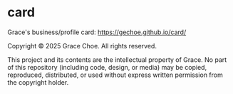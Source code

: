 # card
Grace's business/profile card:
https://gechoe.github.io/card/

Copyright &copy; 2025 Grace Choe. All rights reserved.

This project and its contents are the intellectual property of Grace. No part of this repository (including code, design, or media) may be copied, reproduced, distributed, or used without express written permission from the copyright holder.